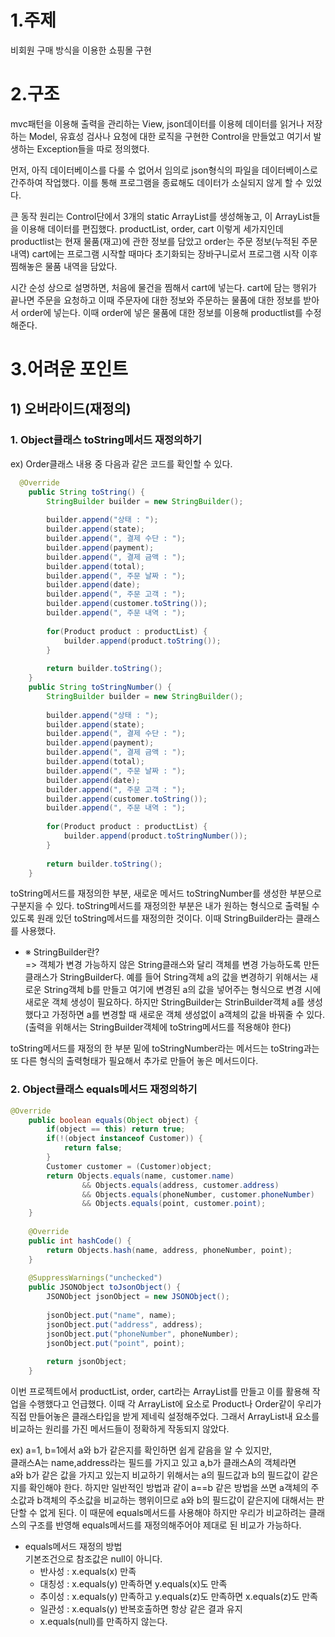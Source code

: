 # 1.주제
비회원 구매 방식을 이용한 쇼핑몰 구현

# 2.구조
mvc패턴을 이용해 출력을 관리하는 View, json데이터를 이용헤 데이터를 읽거나 저장하는 Model, 유효성 검사나 요청에 대한 로직을 구현한 Control을 만들었고 여기서 발생하는 Exception들을 따로 정의했다.     

먼저, 아직 데이터베이스를 다룰 수 없어서 임의로 json형식의 파일을 데이터베이스로 간주하여 작업했다. 이를 통해 프로그램을 종료해도 데이터가 소실되지 않게 할 수 있었다.   

큰 동작 원리는 Control단에서 3개의 static ArrayList를 생성해놓고, 이 ArrayList들을 이용해 데이터를 편집했다. productList, order, cart 이렇게 세가지인데 productlist는 현재 물품(재고)에 관한 정보를 담았고 order는 주문 정보(누적된 주문 내역) cart에는 프로그램 시작할 때마다 초기화되는 장바구니로서 프로그램 시작 이후 찜해놓은 물품 내역을 담았다.       

시간 순성 상으로 설명하면, 처음에 물건을 찜해서 cart에 넣는다. cart에 담는 행위가 끝나면 주문을 요청하고 이때 주문자에 대한 정보와 주문하는 물품에 대한 정보를 받아서 order에 넣는다. 이때 order에 넣은 물품에 대한 정보를 이용해 productlist를 수정해준다.


# 3.어려운 포인트
## 1) 오버라이드(재정의)
### 1. Object클래스 toString메서드 재정의하기     
ex) Order클래스 내용 중 다음과 같은 코드를 확인할 수 있다.
```java
  @Override
	public String toString() {
		StringBuilder builder = new StringBuilder();
		
		builder.append("상태 : ");
		builder.append(state);
		builder.append(", 결제 수단 : ");
		builder.append(payment);
		builder.append(", 결제 금액 : ");
		builder.append(total);
		builder.append(", 주문 날짜 : ");
		builder.append(date);
		builder.append(", 주문 고객 : ");
		builder.append(customer.toString());
		builder.append(", 주문 내역 : ");
		
		for(Product product : productList) {
			builder.append(product.toString());
		}
		
		return builder.toString();
	}
	public String toStringNumber() {
		StringBuilder builder = new StringBuilder();
		
		builder.append("상태 : ");
		builder.append(state);
		builder.append(", 결제 수단 : ");
		builder.append(payment);
		builder.append(", 결제 금액 : ");
		builder.append(total);
		builder.append(", 주문 날짜 : ");
		builder.append(date);
		builder.append(", 주문 고객 : ");
		builder.append(customer.toString());
		builder.append(", 주문 내역 : ");
		
		for(Product product : productList) {
			builder.append(product.toStringNumber());
		}
		
		return builder.toString();
	}
```
toString메서드를 재정의한 부분, 새로운 메서드 toStringNumber를 생성한 부분으로 구분지을 수 있다. toString메서드를 재정의한 부분은 내가 원하는 형식으로 출력될 수 있도록 원래 있던 toString메서드를 재정의한 것이다. 이때 StringBuilder라는 클래스를 사용했다.     

- ※ StringBuilder란?    
=> 객체가 변경 가능하지 않은 String클래스와 달리 객체를 변경 가능하도록 만든 클래스가 StringBuilder다. 예를 들어 String객체 a의 값을 변경하기 위해서는 새로운 String객체 b를 만들고 여기에 변경된 a의 값을 넣어주는 형식으로 변경 시에 새로운 객체 생성이 필요하다. 하지만 StringBuilder는 StrinBuilder객체 a를 생성했다고 가정하면 a를 변경할 때 새로운 객체 생성없이 a객체의 값을 바꿔줄 수 있다.    
(출력을 위해서는 StringBuilder객체에 toString메서드를 적용해야 한다)       

toString메서드를 재정의 한 부분 밑에 toStringNumber라는 메서드는 toString과는 또 다른 형식의 출력형태가 필요해서 추가로 만들어 놓은 메서드이다.


### 2. Object클래스 equals메서드 재정의하기

```java
@Override
	public boolean equals(Object object) {
		if(object == this) return true;
		if(!(object instanceof Customer)) {
			return false;
		}
		Customer customer = (Customer)object;
		return Objects.equals(name, customer.name)
				&& Objects.equals(address, customer.address)
				&& Objects.equals(phoneNumber, customer.phoneNumber)
				&& Objects.equals(point, customer.point);
	}
	
	@Override
	public int hashCode() {
		return Objects.hash(name, address, phoneNumber, point);
	}
	
	@SuppressWarnings("unchecked")
	public JSONObject toJsonObject() {
		JSONObject jsonObject = new JSONObject();
		
		jsonObject.put("name", name);
		jsonObject.put("address", address);
		jsonObject.put("phoneNumber", phoneNumber);
		jsonObject.put("point", point);
		
		return jsonObject;
	}
```
이번 프로젝트에서 productList, order, cart라는 ArrayList를 만들고 이를 활용해 작업을 수행했다고 언급했다. 이때 각 ArrayList에 요소로 Product나 Order같이 우리가 직접 만들어놓은 클래스타입을 받게 제네릭 설정해주었다. 그래서 ArrayList내 요소를 비교하는 원리를 가진 메서드들이 정확하게 작동되지 않았다.     

ex) a=1, b=1에서 a와 b가 같은지를 확인하면 쉽게 같음을 알 수 있지만,     
클래스A는 name,address라는 필드를 가지고 있고 a,b가 클래스A의 객체라면     
a와 b가 같은 값을 가지고 있는지 비교하기 위해서는 a의 필드값과 b의 필드값이 같은지를 확인해야 한다. 하지만 일반적인 방법과 같이 a==b 같은 방법을 쓰면 a객체의 주소값과 b객체의 주소값을 비교하는 행위이므로 a와 b의 필드값이 같은지에 대해서는 판단할 수 없게 된다. 이 때문에 equals메서드를 사용해야 하지만 우리가 비교하려는 클래스의 구조를 반영해 equals메서드를 재정의해주어야 제대로 된 비교가 가능하다.       

- equals메서드 재정의 방법    
기본조건으로 참조값은 null이 아니다.
    - 반사성 : x.equals(x) 만족
    - 대칭성 : x.equals(y) 만족하면 y.equals(x)도 만족
    - 추이성 : x.equals(y) 만족하고 y.equals(z)도 만족하면 x.equals(z)도 만족
    - 일관성 :  x.equals(y) 반복호출하면 항상 같은 결과 유지
    - x.equals(null)를 만족하지 않는다.
